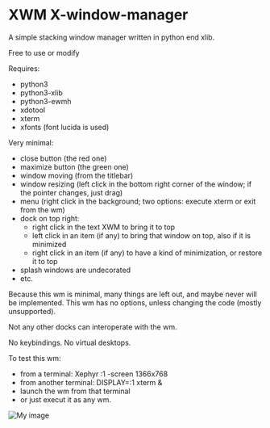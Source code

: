 # XWM X-window-manager
A simple stacking window manager written in python end xlib.

Free to use or modify

Requires:
- python3
- python3-xlib
- python3-ewmh
- xdotool
- xterm
- xfonts (font lucida is used)

Very minimal:
- close button (the red one)
- maximize button (the green one)
- window moving (from the titlebar)
- window resizing (left click in the bottom right corner of the window; if the pointer changes, just drag)
- menu (right click in the background; two options: execute xterm or exit from the wm)
- dock on top right:
    - right click in the text XWM to bring it to top
    - left click in an item (if any) to bring that window on top, also if it is minimized
    - right click in an item (if any) to have a kind of minimization, or restore it to top
- splash windows are undecorated
- etc.

Because this wm is minimal, many things are left out, and maybe never will be implemented. This wm has no options, unless changing the code (mostly unsupported).

Not any other docks can interoperate with the wm.

No keybindings. No virtual desktops.

To test this wm:
- from a terminal: Xephyr :1 -screen 1366x768
- from another terminal: DISPLAY=:1 xterm &
- launch the wm from that terminal
- or just execut it as any wm.

![My image](https://github.com/frank038/XWM-X-window-manager-/blob/main/screenshot.png)
